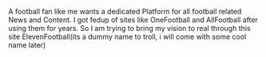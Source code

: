 A football fan like me wants a dedicated Platform for all football related News and Content.
I got fedup of sites like OneFootball and AllFootball after using them for years.
So I am trying to bring my vision to real through this site ElevenFootball(its a dummy name to troll, i will come with some cool name later)
